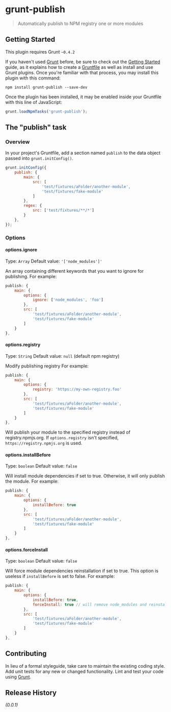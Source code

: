 # grunt-publish

> Automatically publish to NPM registry one or more modules

## Getting Started
This plugin requires Grunt `~0.4.2`

If you haven't used [Grunt](http://gruntjs.com/) before, be sure to check out the [Getting Started](http://gruntjs.com/getting-started) guide, as it explains how to create a [Gruntfile](http://gruntjs.com/sample-gruntfile) as well as install and use Grunt plugins. Once you're familiar with that process, you may install this plugin with this command:

```shell
npm install grunt-publish --save-dev
```

Once the plugin has been installed, it may be enabled inside your Gruntfile with this line of JavaScript:

```js
grunt.loadNpmTasks('grunt-publish');
```

## The "publish" task

### Overview
In your project's Gruntfile, add a section named `publish` to the data object passed into `grunt.initConfig()`.

```js
grunt.initConfig({
    publish: {
        main: {
            src: [
                'test/fixtures/aFolder/another-module',
                'test/fixtures/fake-module'
            ]
        },
        regex: {
            src: ['test/fixtures/**/*']
        }
    },
});
```

### Options

#### options.ignore
Type: `Array`
Default value: `'['node_modules']'`

An array containing different keywords that you want to ignore for publishing.
For example:
```js
publish: {
    main: {
        options: {
            ignore: ['node_modules', 'foo']
        },
        src: [
            'test/fixtures/aFolder/another-module',
            'test/fixtures/fake-module'
        ]
    }
},
```

#### options.registry
Type: `String`
Default value: `null` (default npm registry)

Modify publishing registry
For example:
```js
publish: {
    main: {
        options: {
            registry: 'https://my-own-registry.foo'
        },
        src: [
            'test/fixtures/aFolder/another-module',
            'test/fixtures/fake-module'
        ]
    }
},
```

Will publish your module to the specified registry instead of registry.npmjs.org. If `options.registry` isn't specified, `https://registry.npmjs.org` is used.

#### options.installBefore
Type: `boolean`
Default value: `false`

Will install module dependencies if set to true. Otherwise, it will only publish the module.
For example:
```js
publish: {
    main: {
        options: {
            installBefore: true
        },
        src: [
            'test/fixtures/aFolder/another-module',
            'test/fixtures/fake-module'
        ]
    }
},
```

#### options.forceInstall
Type: `boolean`
Default value: `false`

Will force module dependencies reinstallation if set to true.
This option is useless if `installBefore` is set to false.
For example:
```js
publish: {
    main: {
        options: {
            installBefore: true,
            forceInstall: true // will remove node_modules and reinstall all the dependencies
        },
        src: [
            'test/fixtures/aFolder/another-module',
            'test/fixtures/fake-module'
        ]
    }
},
```

## Contributing
In lieu of a formal styleguide, take care to maintain the existing coding style. Add unit tests for any new or changed functionality. Lint and test your code using [Grunt](http://gruntjs.com/).

## Release History
_(0.0.1)_
